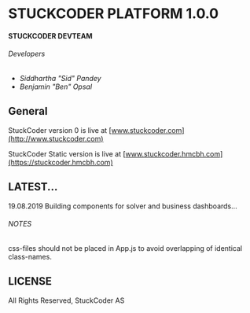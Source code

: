 # STUCKCODER PLATFORM 1.0.0

#### STUCKCODER DEVTEAM

###### Developers
* *Siddhartha "Sid" Pandey*
* *Benjamin "Ben" Opsal*

## General
StuckCoder version 0 is live at [www.stuckcoder.com](http://www.stuckcoder.com)

StuckCoder Static version is live at [www.stuckcoder.hmcbh.com](https://stuckcoder.hmcbh.com)

## LATEST...
19.08.2019
Building components for solver and business dashboards...

###### NOTES
css-files should not be placed in App.js to avoid overlapping of identical class-names. 

## LICENSE
All Rights Reserved, StuckCoder AS



